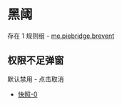 # 黑阈

存在 1 规则组 - [me.piebridge.brevent](/src/apps/me.piebridge.brevent.ts)

## 权限不足弹窗

默认禁用 - 点击取消

- [快照-0](https://gkd-kit.gitee.io/import/13218439)
